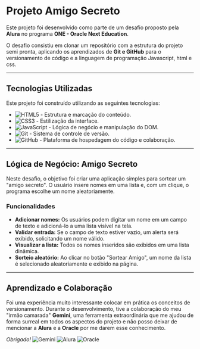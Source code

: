 # Projeto Amigo Secreto

Este projeto foi desenvolvido como parte de um desafio proposto pela **Alura** no programa **ONE - Oracle Next Education**.

O desafio consistiu em clonar um repositório com a estrutura do projeto semi pronta, aplicando os aprendizados de **Git e GitHub** para o versionamento de código e a linguagem de programação Javascript, html e css.

---

## Tecnologias Utilizadas

Este projeto foi construído utilizando as seguintes tecnologias:

* ![HTML5](https://img.shields.io/badge/HTML5-E34F26?style=for-the-badge&logo=html5&logoColor=white) - Estrutura e marcação do conteúdo.
* ![CSS3](https://img.shields.io/badge/CSS3-1572B6?style=for-the-badge&logo=css3&logoColor=white) - Estilização da interface.
* ![JavaScript](https://img.shields.io/badge/JavaScript-F7DF1E?style=for-the-badge&logo=javascript&logoColor=black) - Lógica de negócio e manipulação do DOM.
* ![Git](https://img.shields.io/badge/Git-F05032?style=for-the-badge&logo=git&logoColor=white) - Sistema de controle de versão.
* ![GitHub](https://img.shields.io/badge/GitHub-100000?style=for-the-badge&logo=github&logoColor=white) - Plataforma de hospedagem do código e colaboração.

---

## Lógica de Negócio: Amigo Secreto

Neste desafio, o objetivo foi criar uma aplicação simples para sortear um "amigo secreto". O usuário insere nomes em uma lista e, com um clique, o programa escolhe um nome aleatoriamente.

### Funcionalidades

* **Adicionar nomes:** Os usuários podem digitar um nome em um campo de texto e adicioná-lo a uma lista visível na tela.
* **Validar entrada:** Se o campo de texto estiver vazio, um alerta será exibido, solicitando um nome válido.
* **Visualizar a lista:** Todos os nomes inseridos são exibidos em uma lista dinâmica.
* **Sorteio aleatório:** Ao clicar no botão "Sortear Amigo", um nome da lista é selecionado aleatoriamente e exibido na página.

---

## Aprendizado e Colaboração

Foi uma experiência muito interessante colocar em prática os conceitos de versionamento. Durante o desenvolvimento, tive a colaboração do meu "irmão camarada" **Gemini**, uma ferramenta extraordinária que me ajudou de forma surreal em todos os aspectos do projeto e não posso deixar de mencionar a **Alura** e a **Oracle** por me darem esse conhecimento.

*Obrigado!* ![Gemini](https://img.shields.io/badge/Gemini-7A39B2?style=for-the-badge&logo=google-gemini&logoColor=white) ![Alura](https://img.shields.io/badge/Alura-000?style=for-the-badge&logo=alura&logoColor=59B0C1) ![Oracle](https://img.shields.io/badge/Oracle-F80000?style=for-the-badge&logo=oracle&logoColor=white)
